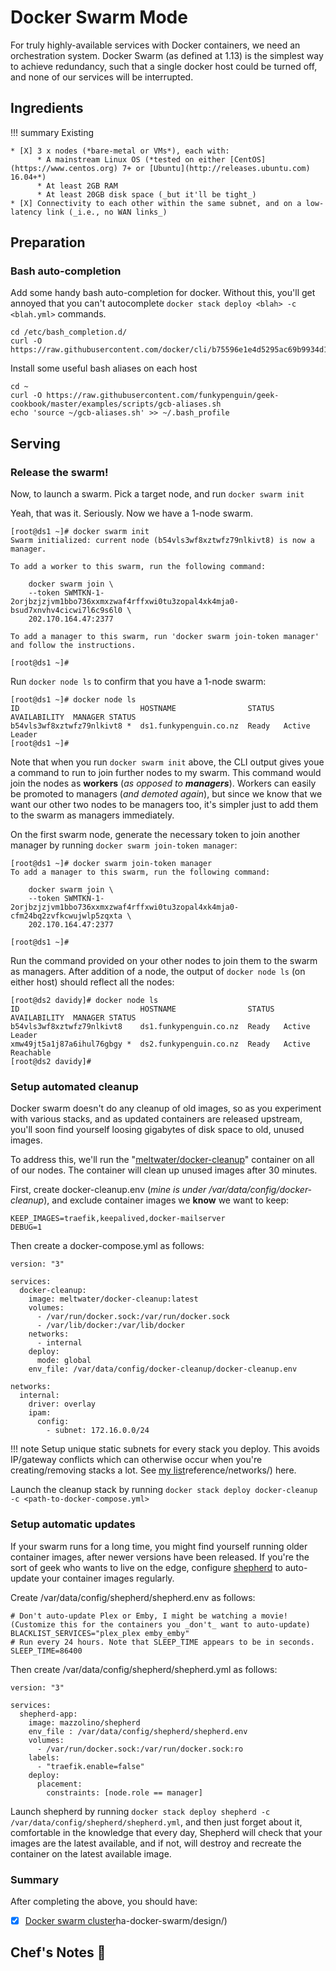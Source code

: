 # Docker Swarm Mode

For truly highly-available services with Docker containers, we need an orchestration system. Docker Swarm (as defined at 1.13) is the simplest way to achieve redundancy, such that a single docker host could be turned off, and none of our services will be interrupted.

## Ingredients

!!! summary
    Existing
    
    * [X] 3 x nodes (*bare-metal or VMs*), each with:
          * A mainstream Linux OS (*tested on either [CentOS](https://www.centos.org) 7+ or [Ubuntu](http://releases.ubuntu.com) 16.04+*)
          * At least 2GB RAM
          * At least 20GB disk space (_but it'll be tight_)
    * [X] Connectivity to each other within the same subnet, and on a low-latency link (_i.e., no WAN links_)

## Preparation

### Bash auto-completion

Add some handy bash auto-completion for docker. Without this, you'll get annoyed that you can't autocomplete ```docker stack deploy <blah> -c <blah.yml>``` commands.

```
cd /etc/bash_completion.d/
curl -O https://raw.githubusercontent.com/docker/cli/b75596e1e4d5295ac69b9934d1bd8aff691a0de8/contrib/completion/bash/docker
```

Install some useful bash aliases on each host
```
cd ~
curl -O https://raw.githubusercontent.com/funkypenguin/geek-cookbook/master/examples/scripts/gcb-aliases.sh
echo 'source ~/gcb-aliases.sh' >> ~/.bash_profile
```

## Serving 

### Release the swarm!

Now, to launch a swarm. Pick a target node, and run `docker swarm init`

Yeah, that was it. Seriously. Now we have a 1-node swarm.

```
[root@ds1 ~]# docker swarm init
Swarm initialized: current node (b54vls3wf8xztwfz79nlkivt8) is now a manager.

To add a worker to this swarm, run the following command:

    docker swarm join \
    --token SWMTKN-1-2orjbzjzjvm1bbo736xxmxzwaf4rffxwi0tu3zopal4xk4mja0-bsud7xnvhv4cicwi7l6c9s6l0 \
    202.170.164.47:2377

To add a manager to this swarm, run 'docker swarm join-token manager' and follow the instructions.

[root@ds1 ~]#
```

Run `docker node ls` to confirm that you have a 1-node swarm:

```
[root@ds1 ~]# docker node ls
ID                           HOSTNAME                STATUS  AVAILABILITY  MANAGER STATUS
b54vls3wf8xztwfz79nlkivt8 *  ds1.funkypenguin.co.nz  Ready   Active        Leader
[root@ds1 ~]#
```

Note that when you run `docker swarm init` above, the CLI output gives youe a command to run to join further nodes to my swarm. This command would join the nodes as __workers__ (*as opposed to __managers__*). Workers can easily be promoted to managers (*and demoted again*), but since we know that we want our other two nodes to be managers too, it's simpler just to add them to the swarm as managers immediately.

On the first swarm node, generate the necessary token to join another manager by running ```docker swarm join-token manager```:

```
[root@ds1 ~]# docker swarm join-token manager
To add a manager to this swarm, run the following command:

    docker swarm join \
    --token SWMTKN-1-2orjbzjzjvm1bbo736xxmxzwaf4rffxwi0tu3zopal4xk4mja0-cfm24bq2zvfkcwujwlp5zqxta \
    202.170.164.47:2377

[root@ds1 ~]#
```

Run the command provided on your other nodes to join them to the swarm as managers. After addition of a node, the output of ```docker node ls``` (on either host) should reflect all the nodes:


```
[root@ds2 davidy]# docker node ls
ID                           HOSTNAME                STATUS  AVAILABILITY  MANAGER STATUS
b54vls3wf8xztwfz79nlkivt8    ds1.funkypenguin.co.nz  Ready   Active        Leader
xmw49jt5a1j87a6ihul76gbgy *  ds2.funkypenguin.co.nz  Ready   Active        Reachable
[root@ds2 davidy]#
```

### Setup automated cleanup

Docker swarm doesn't do any cleanup of old images, so as you experiment with various stacks, and as updated containers are released upstream, you'll soon find yourself loosing gigabytes of disk space to old, unused images.

To address this, we'll run the "[meltwater/docker-cleanup](https://github.com/meltwater/docker-cleanup)" container on all of our nodes. The container will clean up unused images after 30 minutes.

First, create docker-cleanup.env (_mine is under /var/data/config/docker-cleanup_), and exclude container images we **know** we want to keep:

```
KEEP_IMAGES=traefik,keepalived,docker-mailserver
DEBUG=1
```

Then create a docker-compose.yml as follows:

```
version: "3"

services:
  docker-cleanup:
    image: meltwater/docker-cleanup:latest
    volumes:
      - /var/run/docker.sock:/var/run/docker.sock
      - /var/lib/docker:/var/lib/docker
    networks:
      - internal
    deploy:
      mode: global
    env_file: /var/data/config/docker-cleanup/docker-cleanup.env

networks:
  internal:
    driver: overlay
    ipam:
      config:
        - subnet: 172.16.0.0/24
```

!!! note
    Setup unique static subnets for every stack you deploy. This avoids IP/gateway conflicts which can otherwise occur when you're creating/removing stacks a lot. See [my list](https://geek-cookbook.funkypenguin.co.nz/)reference/networks/) here.

Launch the cleanup stack by running ```docker stack deploy docker-cleanup -c <path-to-docker-compose.yml>```

### Setup automatic updates

If your swarm runs for a long time, you might find yourself running older container images, after newer versions have been released. If you're the sort of geek who wants to live on the edge, configure [shepherd](https://github.com/djmaze/shepherd) to auto-update your container images regularly.

Create /var/data/config/shepherd/shepherd.env as follows:

```
# Don't auto-update Plex or Emby, I might be watching a movie! (Customize this for the containers you _don't_ want to auto-update)
BLACKLIST_SERVICES="plex_plex emby_emby"
# Run every 24 hours. Note that SLEEP_TIME appears to be in seconds.
SLEEP_TIME=86400
```

Then create /var/data/config/shepherd/shepherd.yml as follows:

```
version: "3"

services:
  shepherd-app:
    image: mazzolino/shepherd
    env_file : /var/data/config/shepherd/shepherd.env
    volumes:
      - /var/run/docker.sock:/var/run/docker.sock:ro
    labels:
      - "traefik.enable=false"
    deploy:
      placement:
        constraints: [node.role == manager]
```

Launch shepherd by running ```docker stack deploy shepherd -c /var/data/config/shepherd/shepherd.yml```, and then just forget about it, comfortable in the knowledge that every day, Shepherd will check that your images are the latest available, and if not, will destroy and recreate the container on the latest available image.

### Summary 

After completing the above, you should have:
    
* [X] [Docker swarm cluster](https://geek-cookbook.funkypenguin.co.nz/)ha-docker-swarm/design/)


## Chef's Notes 📓